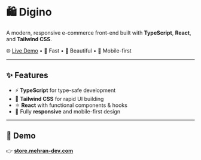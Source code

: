 # 🛍️ Digino

A modern, responsive e-commerce front-end built with **TypeScript**, **React**, and **Tailwind CSS**.

🌐 [Live Demo](https://store.mehran-dev.com) • 🚀 Fast • 🎨 Beautiful • 📱 Mobile-first

---

## ✨ Features

- ⚡ **TypeScript** for type-safe development
- 💨 **Tailwind CSS** for rapid UI building
- ⚛️ **React** with functional components & hooks
- 📱 Fully **responsive** and mobile-first design
---

## 🚀 Demo

👉 [**store.mehran-dev.com**](https://store.mehran-dev.com)
